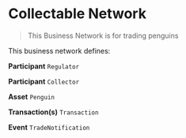 # Collectable Network

> This Business Network is for trading penguins

This business network defines:

**Participant**
`Regulator`

**Participant**
`Collector`

**Asset**
`Penguin`

**Transaction(s)**
`Transaction`

**Event**
`TradeNotification `
